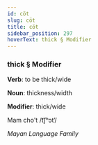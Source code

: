 ```yaml
---
id: cöt
slug: cöt
title: cöt
sidebar_position: 297
hoverText: thick § Modifier
---
```


### thick § Modifier

**Verb**: to be thick/wide

**Noun**: thickness/width

**Modifier**: thick/wide

Mam cho't /t͡ʃʰɔtʼ/

*Mayan Language Family*